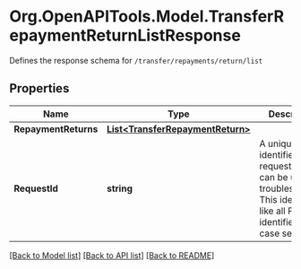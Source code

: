 # Org.OpenAPITools.Model.TransferRepaymentReturnListResponse
Defines the response schema for `/transfer/repayments/return/list`

## Properties

Name | Type | Description | Notes
------------ | ------------- | ------------- | -------------
**RepaymentReturns** | [**List&lt;TransferRepaymentReturn&gt;**](TransferRepaymentReturn.md) |  | 
**RequestId** | **string** | A unique identifier for the request, which can be used for troubleshooting. This identifier, like all Plaid identifiers, is case sensitive. | 

[[Back to Model list]](../README.md#documentation-for-models) [[Back to API list]](../README.md#documentation-for-api-endpoints) [[Back to README]](../README.md)

